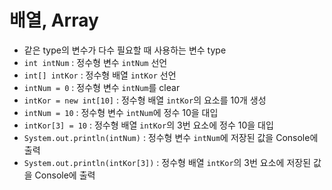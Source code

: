 # 배열, Array
* 같은 type의 변수가 다수 필요할 때 사용하는 변수 type
* ```int intNum``` : 정수형 변수 ```intNum``` 선언
* ```int[] intKor``` : 정수형 배열 ```intKor``` 선언
* ```intNum = 0``` : 정수형 변수 ```intNum```를 clear 
* ```intKor = new int[10]``` : 정수형 배열 ```intKor```의 요소를 10개 생성
* ```intNum = 10``` : 정수형 변수 ```intNum```에 정수 10을 대입
* ```intKor[3] = 10``` : 정수형 배열 ```intKor```의 3번 요소에 정수 10을 대입
* ```System.out.println(intNum)``` : 정수형 변수 ```intNum```에 저장된 값을 Console에 출력
* ```System.out.println(intKor[3])``` : 정수형 배열  ```intKor```의 3번 요소에 저장된 값을 Console에 출력
